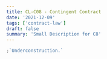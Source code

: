 ```yaml
---
title: CL-C08 - Contingent Contract
date: '2021-12-09'
tags: ['contract-law']
draft: false
summary: 'Small Description for C8'
---
```


```js
;`Underconstruction.`
```
